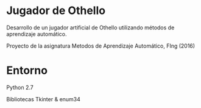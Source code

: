 # Jugador de Othello
Desarrollo de un jugador artificial de Othello utilizando métodos de aprendizaje automático.

Proyecto de la asignatura Metodos de Aprendizaje Automático, FIng (2016)

# Entorno
Python 2.7

Bibliotecas Tkinter & enum34

